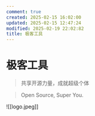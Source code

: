 ```yaml
---
comment: true
created: 2025-02-15 16:02:00
updated: 2025-02-15 12:47:24
modified: 2025-02-19 22:02:82
title: 极客工具
---
```


# 极客工具

> 共享开源力量，成就超级个体

>  Open Source, Super You.

![[logo.jpeg]]
